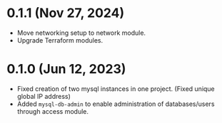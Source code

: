 # 0.1.1 (Nov 27, 2024)
* Move networking setup to network module.
* Upgrade Terraform modules.

# 0.1.0 (Jun 12, 2023)
* Fixed creation of two mysql instances in one project. (Fixed unique global IP address)
* Added `mysql-db-admin` to enable administration of databases/users through access module.
